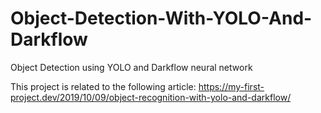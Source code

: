 # Object-Detection-With-YOLO-And-Darkflow
Object Detection using YOLO and Darkflow neural network

This project is related to the following article: 
https://my-first-project.dev/2019/10/09/object-recognition-with-yolo-and-darkflow/

